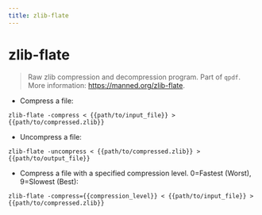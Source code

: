 ```yaml
---
title: zlib-flate
---
```

# zlib-flate

> Raw zlib compression and decompression program.
> Part of `qpdf`.
> More information: <https://manned.org/zlib-flate>.

- Compress a file:

`zlib-flate -compress < {{path/to/input_file}} > {{path/to/compressed.zlib}}`

- Uncompress a file:

`zlib-flate -uncompress < {{path/to/compressed.zlib}} > {{path/to/output_file}}`

- Compress a file with a specified compression level. 0=Fastest (Worst), 9=Slowest (Best):

`zlib-flate -compress={{compression_level}} < {{path/to/input_file}} > {{path/to/compressed.zlib}}`
